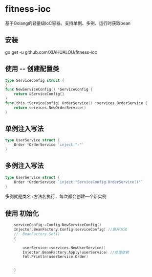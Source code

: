 # fitness-ioc
基于Golang的轻量级IoC容器。支持单例、多例、运行时获取bean

## 安装
go get -u github.com/XIAHUALOU/fitness-ioc

## 使用 -- 创建配置类
```go
type ServiceConfig struct {
}
func NewServiceConfig() *ServiceConfig {
	return &ServiceConfig{}
}
func(this *ServiceConfig) OrderService() *services.OrderService {
	return services.NewOrderService()
}  

```
## 单例注入写法
```go
type UserService struct {
	Order *OrderService `inject:"-"`
}
```
## 多例注入写法
```go
type UserService struct {
	Order *OrderService `inject:"ServiceConfig.OrderService()"`
}
```
多例就是类名+方法名执行，每次都会创建一个新实例
## 使用 初始化
```go
	serviceConfig:=Config.NewServiceConfig()
	Injector.BeanFactory.Config(serviceConfig) //展开方法
	//  BeanFactory.Set()
	{
 
		userService:=services.NewUserService()
		Injector.BeanFactory.Apply(userService) //处理依赖
		fmt.Println(userService.Order)
		 

	}
```

